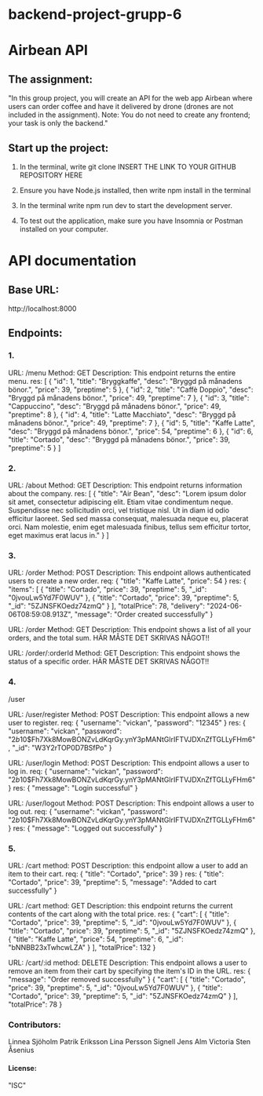 # backend-project-grupp-6

# Airbean API


## The assignment:

"In this group project, you will create an API for the web app Airbean where users can order coffee and have it delivered by drone (drones are not included in the assignment). Note: You do not need to create any frontend; your task is only the backend."

## Start up the project:

1. In the terminal, write git clone INSERT THE LINK TO YOUR GITHUB REPOSITORY HERE

2. Ensure you have Node.js installed, then write npm install in the terminal

3. In the terminal write npm run dev to start the development server.

4. To test out the application, make sure you have Insomnia or Postman installed on your computer.

# API documentation

## Base URL:
http://localhost:8000

## Endpoints:

### 1.
URL: /menu
Method: GET
Description: This endpoint returns the entire menu.
res:
[
	{
		"id": 1,
		"title": "Bryggkaffe",
		"desc": "Bryggd på månadens bönor.",
		"price": 39,
		"preptime": 5
	},
	{
		"id": 2,
		"title": "Caffè Doppio",
		"desc": "Bryggd på månadens bönor.",
		"price": 49,
		"preptime": 7
	},
	{
		"id": 3,
		"title": "Cappuccino",
		"desc": "Bryggd på månadens bönor.",
		"price": 49,
		"preptime": 8
	},
	{
		"id": 4,
		"title": "Latte Macchiato",
		"desc": "Bryggd på månadens bönor.",
		"price": 49,
		"preptime": 7
	},
	{
		"id": 5,
		"title": "Kaffe Latte",
		"desc": "Bryggd på månadens bönor.",
		"price": 54,
		"preptime": 6
	},
	{
		"id": 6,
		"title": "Cortado",
		"desc": "Bryggd på månadens bönor.",
		"price": 39,
		"preptime": 5
	}
]

### 2.
URL: /about
Method: GET
Description: This endpoint returns information about the company.
res:
[
	{
		"title": "Air Bean",
		"desc": "Lorem ipsum dolor sit amet, consectetur adipiscing elit. Etiam vitae condimentum neque. Suspendisse nec sollicitudin orci, vel tristique nisl. Ut in diam id odio efficitur laoreet. Sed sed massa consequat, malesuada neque eu, placerat orci. Nam molestie, enim eget malesuada finibus, tellus sem efficitur tortor, eget maximus erat lacus in."
	}
]

### 3.
URL: /order
Method: POST
Description: This endpoint allows authenticated users to create a new order.
req:
{
  "title": "Kaffe Latte",
	"price": 54
}
res:
{
	"items": [
		{
			"title": "Cortado",
			"price": 39,
			"preptime": 5,
			"_id": "0jvouLw5Yd7F0WUV"
		},
		{
			"title": "Cortado",
			"price": 39,
			"preptime": 5,
			"_id": "5ZJNSFKOedz74zmQ"
		}
	],
	"totalPrice": 78,
	"delivery": "2024-06-06T08:59:08.913Z",
	"message": "Order created successfully"
}

URL: /order
Method: GET
Description: This endpoint shows a list of all your orders, and the total sum.
HÄR MÅSTE DET SKRIVAS NÅGOT!!

URL: /order/:orderId
Method: GET
Description: This endpoint shows the status of a specific order.
HÄR MÅSTE DET SKRIVAS NÅGOT!!

### 4.
/user

URL: /user/register
Method: POST
Description: This endpoint allows a new user to register.
req:
{
  "username": "vickan",
	"password": "12345"
}
res:
{
	"username": "vickan",
	"password": "$2b$10$Fh7Xk8MowBONZvLdKqrGy.ynY3pMANtGlrIFTVJDXnZfTGLLyFHm6",
	"_id": "W3Y2rTOP0D7BSfPo"
}

URL: /user/login
Method: POST
Description: This endpoint allows a user to log in.
req:
{
	"username": "vickan",
	"password": "$2b$10$Fh7Xk8MowBONZvLdKqrGy.ynY3pMANtGlrIFTVJDXnZfTGLLyFHm6"
}
res:
{
	"message": "Login successful"
}

URL: /user/logout
Method: POST
Description: This endpoint allows a user to log out.
req:
{
	"username": "vickan",
	"password": "$2b$10$Fh7Xk8MowBONZvLdKqrGy.ynY3pMANtGlrIFTVJDXnZfTGLLyFHm6"
}
res:
{
	"message": "Logged out successfully"
}

### 5.
URL: /cart
method: POST
Description: this endpoint allow a user to add an item to their cart.
req:
{
  "title": "Cortado",
	"price": 39
}
res:
{
	"title": "Cortado",
	"price": 39,
	"preptime": 5,
	"message": "Added to cart successfully"
}

URL: /cart
method: GET
Description: this endpoint returns the current contents of the cart along with the total price.
res:
{
	"cart": [
		{
			"title": "Cortado",
			"price": 39,
			"preptime": 5,
			"_id": "0jvouLw5Yd7F0WUV"
		},
		{
			"title": "Cortado",
			"price": 39,
			"preptime": 5,
			"_id": "5ZJNSFKOedz74zmQ"
		},
		{
			"title": "Kaffe Latte",
			"price": 54,
			"preptime": 6,
			"_id": "bNNBB23xTwhcwLZA"
		}
	],
	"totalPrice": 132
}

URL: /cart/:id
method: DELETE
Description: This endpoint allows a user to remove an item from their cart by specifying the item's ID in the URL.
res:
{
	"message": "Order removed successfully"
}
{
	"cart": [
		{
			"title": "Cortado",
			"price": 39,
			"preptime": 5,
			"_id": "0jvouLw5Yd7F0WUV"
		},
		{
			"title": "Cortado",
			"price": 39,
			"preptime": 5,
			"_id": "5ZJNSFKOedz74zmQ"
		}
	],
	"totalPrice": 78
}

### Contributors:
Linnea Sjöholm
Patrik Eriksson
Lina Persson Signell
Jens Alm
Victoria Sten Åsenius


#### License:
"ISC"